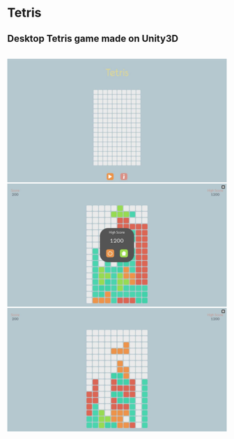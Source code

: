 # Tetris
<h2>
Desktop Tetris game made on Unity3D </h2>
<br>
<img src = "images/image01.jpg">
<br>
<img src = "images/image02.jpg">
<br>
<img src = "images/image03.jpg">
